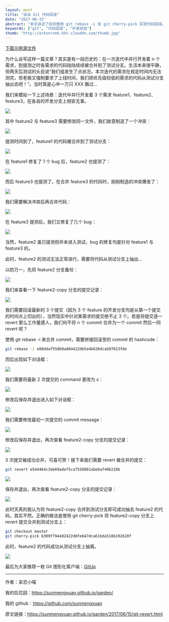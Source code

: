 ```yaml
---
layout: post
title: "谈谈 Git 代码回滚"
date: "2017-06-15"
abstract: "本文讲述了如何使用 git rebase -i 及 git cherry-pick 实现代码回滚。代码回滚属于高危操作，建议慎用！"
keywords: ["git", "代码回滚", "开发经验"]
thumb: "http://orkxnrvmk.bkt.clouddn.com/thumb.jpg"
---
```


[下载示例源文件](http://orkxnrvmk.bkt.clouddn.com/project.zip)

为什么会写这样一篇文章？其实是有一段历史的：在一次迭代中并行开发着 n 个需求，到提测之时各需求的代码陆陆续续被合并到了测试分支。生活本来很平静，但两天后测试的头目说“我们组发生了点状况，本次迭代的需求在规定时间内无法测完，但老板又强制要求了上线时间，我们把优先级较低的需求的代码从测试分支抽出去吧！”。当时真是心中一万只 XXX 飘过...

我们来模拟一下上述场景：迭代中并行开发着 3 个需求 feature1、feature2、feature3，在各自的开发分支上相安无事。

![](http://orkxnrvmk.bkt.clouddn.com/dev-features.jpg)

其中 feature2 与 feature3 需要修改同一文件，我们故意制造了一个冲突：

![](http://orkxnrvmk.bkt.clouddn.com/create-conflict-feature2-feature3.jpg)

提测时间到了，feature1 的代码被合并到了测试分支：

![](http://orkxnrvmk.bkt.clouddn.com/merge-feature1.jpg)

在 feature1 修复了 1 个 bug 后，feature2 也提测了：

![](http://orkxnrvmk.bkt.clouddn.com/merge-feature2.jpg)

而后 feature3 也提测了，在合并 feature3 的代码时，刚刚制造的冲突爆发了：

![](http://orkxnrvmk.bkt.clouddn.com/conflict-detail-file5.jpg)

我们需要解决冲突后再合并代码：

![](http://orkxnrvmk.bkt.clouddn.com/merge-conflict-feature3.jpg)

在 feature3 提测后，我们又修复了几个 bug：

![](http://orkxnrvmk.bkt.clouddn.com/bug-file5-feature3.jpg)

当然，feature2 虽已提测但并未进入测试，bug 的修复均是针对 feature1 与 feature3 的。

此时，feature2 的测试无法正常进行，需要将代码从测试分支上抽出...

以防万一，先将 feature2 分支备份：

![](http://orkxnrvmk.bkt.clouddn.com/copy-feature2.jpg)

我们来查看一下 feature2-copy 分支的提交记录：

![](http://orkxnrvmk.bkt.clouddn.com/log-feature2.jpg)

我们需要回滚最新的 3 个提交（因为 3 个 feature 的开发分支均是从第一个提交的时间点上切出的），当然现实中针对某需求的提交绝不止 3 个。若是将提交逐一 revert 那么工作量感人，我们何不将 n 个 commit 合并为一个 commit 然后一同 revert 呢？

使用 git rebase -i 来合并 commit，需要拼接回滚至的 commit 的 hashcode：

```bash
git rebase -i e08ddaf558b9ad84422db5e4b620dcab97623fde
```

而后出现如下对话框：

![](http://orkxnrvmk.bkt.clouddn.com/merge-commit-init-feature2.jpg)

我们需要将最新 2 次提交的 command 更改为 s：

![](http://orkxnrvmk.bkt.clouddn.com/merge-commit-feature2.jpg)

修改后保存并退出进入如下对话框：

![](http://orkxnrvmk.bkt.clouddn.com/change-commit-init-feature2.jpg)

我们需要修改最初一次提交的 commit message：

![](http://orkxnrvmk.bkt.clouddn.com/change-commit-feature2.jpg)

修改后保存并退出，再次查看 feature2-copy 分支的提交记录：

![](http://orkxnrvmk.bkt.clouddn.com/merge-commit-log-feature2.jpg)

3 次提交被成功合并，可喜可贺！接下来我们需要 revert 被合并的提交：

```bash
git revert e544464c3de69adef5ca7556001abebaf40b218b
```

![](http://orkxnrvmk.bkt.clouddn.com/revert-commit-feature2.jpg)

保存并退出，再次查看 feature2-copy 分支的提交记录：

![](http://orkxnrvmk.bkt.clouddn.com/revert-commit-log-feature2.jpg)

此时天真的我认为将 feature2-copy 合并到测试分支即可成功抽去 feature2 的代码，其实不然。正确的做法是使用 git cherry-pick 将 feature2-copy 分支上 revert 提交合并到测试分支上：

```bash
git checkout master
git cherry-pick b309f7944d2422d8fe647dca61bda518b192628f
```

此时，feature2 的代码成功从测试分支上抽离。

![](http://orkxnrvmk.bkt.clouddn.com/pick-success-feature2.jpg)

最后为大家推荐一枚 Git 图形化客户端：[GitUp](http://gitup.co/)

*****

作者：呆恋小喵

我的后花园：<https://sunmengyuan.github.io/garden/>

我的 github：<https://github.com/sunmengyuan>

原文链接：<https://sunmengyuan.github.io/garden/2017/06/15/git-revert.html>

